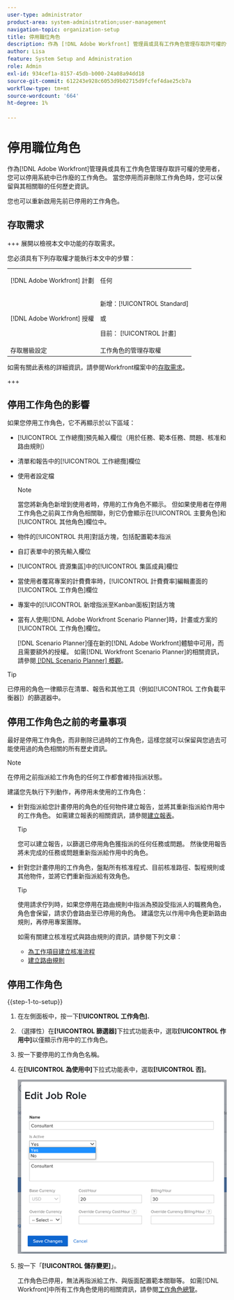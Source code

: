 ```yaml
---
user-type: administrator
product-area: system-administration;user-management
navigation-topic: organization-setup
title: 停用職位角色
description: 作為 [!DNL Adobe Workfront] 管理員或具有工作角色管理存取許可權的使用者，您可以停用系統中已作廢的工作角色。 當您停用而非刪除工作角色時，您可以保留與其相關聯的任何歷史資訊。
author: Lisa
feature: System Setup and Administration
role: Admin
exl-id: 934cef1a-8157-45db-b000-24a08a94dd18
source-git-commit: 612243e928c6053d9b02715d9fcfef4dae25cb7a
workflow-type: tm+mt
source-wordcount: '664'
ht-degree: 1%

---
```


# 停用職位角色

作為[!DNL Adobe Workfront]管理員或具有工作角色管理存取許可權的使用者，您可以停用系統中已作廢的工作角色。 當您停用而非刪除工作角色時，您可以保留與其相關聯的任何歷史資訊。

您也可以重新啟用先前已停用的工作角色。

## 存取需求

+++ 展開以檢視本文中功能的存取需求。

您必須具有下列存取權才能執行本文中的步驟：

<table style="table-layout:auto"> 
 <col> 
 <col> 
 <tbody> 
  <tr> 
   <td role="rowheader">[!DNL Adobe Workfront] 計劃</td> 
   <td> <p>任何 </p> </td> 
  </tr> 
  <tr> 
   <td role="rowheader">[!DNL Adobe Workfront] 授權</td> 
   <td>
   <p>新增：[!UICONTROL Standard]</p>
   <p>或</p>
   <p>目前： [!UICONTROL 計畫]</p></td> 
  </tr> 
  <tr> 
   <td role="rowheader">存取層級設定</td> 
   <td>工作角色的管理存取權</td> 
  </tr> 
 </tbody> 
</table>

如需有關此表格的詳細資訊，請參閱Workfront檔案中的[存取需求](/help/quicksilver/administration-and-setup/add-users/access-levels-and-object-permissions/access-level-requirements-in-documentation.md)。

+++

## 停用工作角色的影響

如果您停用工作角色，它不再顯示於以下區域：

* [!UICONTROL 工作總攬]預先輸入欄位（用於任務、範本任務、問題、核准和路由規則）
* 清單和報告中的[!UICONTROL 工作總攬]欄位
* 使用者設定檔

  >[!NOTE]
  >
  >當您將新角色新增到使用者時，停用的工作角色不顯示。 但如果使用者在停用工作角色之前與工作角色相關聯，則它仍會顯示在[!UICONTROL 主要角色]和[!UICONTROL 其他角色]欄位中。

* 物件的[!UICONTROL 共用]對話方塊，包括配置範本指派
* 自訂表單中的預先輸入欄位
* [!UICONTROL 資源集區]中的[!UICONTROL 集區成員]欄位
* 當使用者覆寫專案的計費費率時，[!UICONTROL 計費費率]編輯畫面的[!UICONTROL 工作角色]欄位
* 專案中的[!UICONTROL 新增指派至Kanban面板]對話方塊
* 當有人使用[!DNL Adobe Workfront Scenario Planner]時，計畫或方案的[!UICONTROL 工作角色]欄位。

  [!DNL Scenario Planner]僅在新的[!DNL Adobe Workfront]體驗中可用，而且需要額外的授權。 如需[!DNL Workfront Scenario Planner]的相關資訊，請參閱[&#x200B; [!DNL Scenario Planner] 概觀](../../../scenario-planner/scenario-planner-overview.md)。

>[!TIP]
>
>已停用的角色一律顯示在清單、報告和其他工具（例如[!UICONTROL 工作負載平衡器]）的篩選器中。

## 停用工作角色之前的考量事項

最好是停用工作角色，而非刪除已過時的工作角色，這樣您就可以保留與您過去可能使用過的角色相關的所有歷史資訊。

>[!NOTE]
>
>在停用之前指派給工作角色的任何工作都會維持指派狀態。

建議您先執行下列動作，再停用未使用的工作角色：

* 針對指派給您計畫停用的角色的任何物件建立報告，並將其重新指派給作用中的工作角色。 如需建立報表的相關資訊，請參閱[建立報表](../../../reports-and-dashboards/reports/creating-and-managing-reports/create-report.md)。

  >[!TIP]
  >
  >您可以建立報告，以篩選已停用角色獲指派的任何任務或問題。 然後使用報告將未完成的任務或問題重新指派給作用中的角色。

* 針對您計畫停用的工作角色，盤點所有核准程式、目前核准路徑、製程規則或其他物件，並將它們重新指派給有效角色。

  >[!TIP]
  >
  >使用請求佇列時，如果您停用在路由規則中指派為預設受指派人的職務角色，角色會保留，請求仍會路由至已停用的角色。 建議您先以作用中角色更新路由規則，再停用專案團隊。

  如需有關建立核准程式與路由規則的資訊，請參閱下列文章：

   * [為工作項目建立核准流程](../../../administration-and-setup/customize-workfront/configure-approval-milestone-processes/create-approval-processes.md)
   * [建立路由規則](../../../manage-work/requests/create-and-manage-request-queues/create-routing-rules.md)

## 停用工作角色

{{step-1-to-setup}}

1. 在左側面板中，按一下&#x200B;**[!UICONTROL 工作角色].**
1. （選擇性）在&#x200B;**[!UICONTROL 篩選器]**&#x200B;下拉式功能表中，選取&#x200B;**[!UICONTROL 作用中]**&#x200B;以僅顯示作用中的工作角色。
1. 按一下要停用的工作角色名稱。
1. 在&#x200B;**[!UICONTROL 為使用中]**&#x200B;下拉式功能表中，選取&#x200B;**[!UICONTROL 否]**。

   ![停用工作角色](assets/deactivate-job-role-edit-role-box-nwe.png)

1. 按一下「**[!UICONTROL 儲存變更]**」。

   工作角色已停用，無法再指派給工作、與版面配置範本關聯等。 如需[!DNL Workfront]中所有工作角色使用的相關資訊，請參閱[工作角色總覽](../../../administration-and-setup/set-up-workfront/organizational-setup/job-role-overview.md)。
